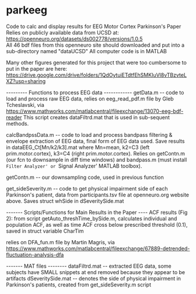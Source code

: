 # parkeeg
Code to calc and display results for EEG Motor Cortex Parkinson's Paper
Relies on publicly available data from UCSD at: https://openneuro.org/datasets/ds002778/versions/1.0.5  
All 46 bdf files from this openneuro site should downloaded and put into a sub-directory named "dataUCSD"
All computer code is in MATLAB

Many other figures generated for this project that were too cumbersome to put in the paper are here: https://drive.google.com/drive/folders/1QdOytuiETdtfEhSMKIuVl8vTBzvteLXZ?usp=sharing

--------- Functions to process EEG data ------------
getData.m -- code to load and process raw EEG data, relies on eeg_read_pdf.m file by Gleb Tcheslavski, via https://www.mathworks.com/matlabcentral/fileexchange/13070-eeg-bdf-reader 
This script creates dataFiltrd.mat that is used in sub-sequent methods. 

calcBandpssData.m -- code to load and process bandpass filtering & envelope extraction of EEG data, final form of EEG data used. Save results in dataEEG_Ct[Mn/k2/k3].mat where Mn=mean, k2=C3 (left prim.motor.cortex), k3=C4 (right prim.motor.cortex). 
Relies on getContn.m (our fcn to downsample in diff time windows) and bandpass.m (must install `Filter Analyzer' or `Signal Analyzer' MATLAB toolbox). 

getContn.m -- our downsampling code, used in previous function

get_sideSeverity.m -- code to get physical impairment side of each Parkinson's patient, data from participants.tsv file at openneuro.org website above. Saves struct whSide in dSeveritySide.mat

------- Scripts/Functions for Main Results in the Paper ----
ACF results (Fig 2): from script getAuto_threshTime_bySide.m, calculates individual and population ACF, as well as time ACF cross below prescribed threshold (0.1), saved in struct variable CharTim

relies on DFA_fun.m file by Martin Magris, via https://www.mathworks.com/matlabcentral/fileexchange/67889-detrended-fluctuation-analysis-dfa

------- MAT files --------
dataFiltrd.mat -- extracted EEG data, some subjects have SMALL snippets at end removed because they appear to be artifacts
dSeveritySide.mat -- denotes the side of physical impairment in Parkinson's patients, created from get_sideSeverity.m script
